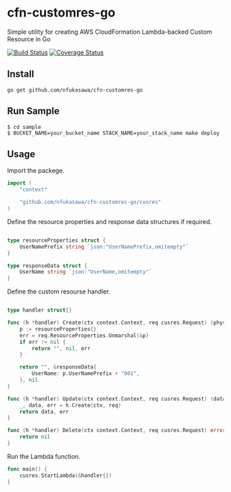 # cfn-customres-go

Simple utility for creating AWS CloudFormation Lambda-backed Custom Resource in Go

[![Build Status](https://travis-ci.org/nfukasawa/cfn-customres-go.svg?branch=master)](https://travis-ci.org/nfukasawa/cfn-customres-go)
[![Coverage Status](https://coveralls.io/repos/github/nfukasawa/cfn-customres-go/badge.svg?branch=master)](https://coveralls.io/github/nfukasawa/cfn-customres-go?branch=master)

## Install
```
go get github.com/nfukasawa/cfn-customres-go
```
## Run Sample
```shell
$ cd sample
$ BUCKET_NAME=your_bucket_name STACK_NAME=your_stack_name make deploy
```

## Usage

Import the packege.
```go
import (
	"context"

	"github.com/nfukasawa/cfn-customres-go/cusres"
)
```

Define the resource properties and response data structures if required.
```go

type resourceProperties struct {
	UserNamePrefix string `json:"UserNamePrefix,omitempty"`
}

type responseData struct {
	UserName string `json:"UserName,omitempty"`
}
```

Define the custom resourse handler.
```go

type handler struct{}

func (h *handler) Create(ctx context.Context, req cusres.Request) (physicalResourceID string, data interface{}, err error) {
	p := resourceProperties{}
	err = req.ResourceProperties.Unmarshal(&p)
	if err != nil {
		return "", nil, err
	}

	return "", &responseData{
		UserName: p.UserNamePrefix + "001",
	}, nil
}

func (h *handler) Update(ctx context.Context, req cusres.Request) (data interface{}, err error) {
	_, data, err = h.Create(ctx, req)
	return data, err
}

func (h *handler) Delete(ctx context.Context, req cusres.Request) error {
	return nil
}

```

Run the Lambda function.
```go
func main() {
	cusres.StartLambda(&handler{})
}
```
